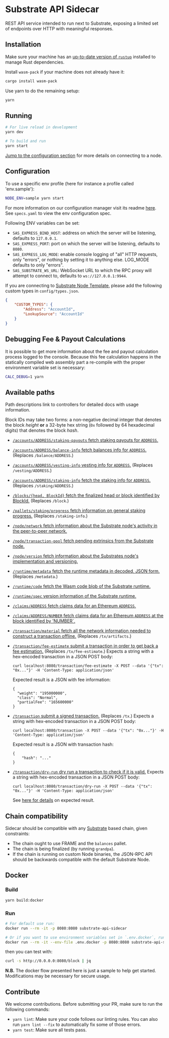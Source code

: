 # Substrate API Sidecar

REST API service intended to run next to Substrate, exposing a limited set of endpoints over HTTP
with meaningful responses.

## Installation

Make sure your machine has an
[up-to-date version of `rustup`](https://www.rust-lang.org/tools/install) installed to manage Rust
dependencies.

Install `wasm-pack` if your machine does not already have it:

```bash
cargo install wasm-pack
```

Use yarn to do the remaining setup:

```bash
yarn
```

## Running

```bash
# For live reload in development
yarn dev

# To build and run
yarn start
```

[Jump to the configuration section](#configuration) for more details on connecting to a node.

## Configuration

To use a specific env profile (here for instance a profile called 'env.sample'):

```bash
NODE_ENV=sample yarn start
```

For more information on our configuration manager visit its readme [here](https://gitlab.com/chevdor/confmgr/-/raw/master/README.adoc). See `specs.yaml` to view the env configuration spec.

Following ENV variables can be set:

-   `SAS_EXPRESS_BIND_HOST`: address on which the server will be listening, defaults to `127.0.0.1`.
-   `SAS_EXPRESS_PORT`: port on which the server will be listening, defaults to `8080`.
-   `SAS_EXPRESS_LOG_MODE`: enable console logging of "all" HTTP requests, only "errors", or nothing by
    setting it to anything else. LOG_MODE defaults to only "errors".
-   `SAS_SUBSTRATE_WS_URL`: WebSocket URL to which the RPC proxy will attempt to connect to, defaults to
    `ws://127.0.0.1:9944`.

If you are connecting to [Substrate Node Template](https://github.com/substrate-developer-hub/substrate-node-template), please add the following custom types in `config/types.json`.

```json
{
	"CUSTOM_TYPES": {
		"Address": "AccountId",
		"LookupSource": "AccountId"
	}
}
```

## Debugging Fee & Payout Calculations

It is possible to get more information about the fee and payout calculation process logged to
the console. Because this fee calculation happens in the statically compiled web assembly part
a re-compile with the proper environment variable set is necessary:

```bash
CALC_DEBUG=1 yarn
```

## Available paths

Path descriptions link to controllers for detailed docs with usage information.

Block IDs may take two forms: a non-negative decimal integer that denotes the block _height_ **or**
a 32-byte hex string (`0x` followed by 64 hexadecimal digits) that denotes the block _hash_.

-   [`/accounts/ADDRESS/staking-payouts` fetch staking payouts for `ADDRESS`.](/src/controllers/accounts/AccountsStakingPayoutsController.ts)

-   [`/accounts/ADDRESS/balance-info` fetch balances info for `ADDRESS`.](src/controllers/accounts/AccountsBalanceInfoController.ts) (Replaces `/balance/ADDRESS`.)

-   [`/accounts/ADDRESS/vesting-info` vesting info for `ADDRESS`.](src/controllers/accounts/AccountsVestingInfoController.ts) (Replaces `/vesting/ADDRESS`.)

-   [`/accounts/ADDRESS/staking-info` fetch the staking info for `ADDRESS`.](src/controllers/accounts/AccountsStakingInfoController.ts) (Replaces `/staking/ADDRESS`.)

-   [`/blocks/{head, BlockId}` fetch the finalized head or block identified by BlockId.](/src/controllers/blocks/BlocksController.ts) (Replaces `/block`.)

-   [`/pallets/staking/progress` fetch information on general staking progress.](src/controllers/pallets/PalletsStakingProgressController.ts) (Replaces `/staking-info`.)

-   [`/node/network` fetch information about the Substrate node's activity in the peer-to-peer network.](src/controllers/node/NodeNetworkController.ts)

-   [`/node/transaction-pool` fetch pending extrinsics from the Substrate node.](src/controllers/node/NodeTransactionPoolController.ts)

-   [`/node/version` fetch information about the Substrates node's implementation and versioning.](src/controllers/node/NodeVersionController.ts)

-   [`/runtime/metadata` fetch the runtime metadata in decoded, JSON form.](src/controllers/runtime/RuntimeMetadataController.ts) (Replaces `/metadata`.)

-   [`/runtime/code` fetch the Wasm code blob of the Substrate runtime.](src/controllers/runtime/RuntimeCodeController.ts)

-   [`/runtime/spec` version information of the Substrate runtime.](src/controllers/runtime/RuntimeSpecController.ts)

-   [`/claims/ADDRESS` fetch claims data for an Ethereum `ADDRESS`.](src/controllers/claims/ClaimsController.ts)

-   [`/claims/ADDRESS/NUMBER` fetch claims data for an Ethereum `ADDRESS` at the block identified by 'NUMBER`.](src/controllers/claims/ClaimsController.ts)

-   [`/transaction/material` fetch all the network information needed to construct a transaction offline.](src/controllers/transaction/TransactionMaterialController.ts) (Replaces `/tx/artifacts`.)

-   [`/transaction/fee-estimate` submit a transaction in order to get back a fee estimation.](src/controllers/transaction/TransactionFeeEstimateController.ts) (Replaces `/tx/fee-estimate`.) Expects a string
    with a hex-encoded transaction in a JSON POST body:

    ```
    curl localhost:8080/transaction/fee-estimate -X POST --data '{"tx": "0x..."}' -H 'Content-Type: application/json'
    ```

    Expected result is a JSON with fee information:

    ```
    {
      "weight": "195000000",
      "class": "Normal",
      "partialFee": "165600000"
    }
    ```

-   [`/transaction` submit a signed transaction.](src/controllers/transaction/TransactionSubmitController.ts) (Replaces `/tx`.) Expects a string with hex-encoded transaction in a JSON POST
    body:
    ```
    curl localhost:8080/transaction -X POST --data '{"tx": "0x..."}' -H 'Content-Type: application/json'
    ```
    Expected result is a JSON with transaction hash:
    ```
    {
        "hash": "..."
    }
    ```

- [`/transaction/dry-run` dry run a transaction to check if it is valid.](src/controllers/transaction/TransactionDryRunController.ts)
Expects a string with hex-encoded transaction in a JSON POST
    body:
    ```
    curl localhost:8080/transaction/dry-run -X POST --data '{"tx": "0x..."}' -H 'Content-Type: application/json'
    ```
    See [here for details](src/controllers/transaction/TransactionDryRunController.ts) on expected result.

## Chain compatibility

Sidecar should be compatible with any [Substrate](https://substrate.dev/) based chain, given
constraints:

-   The chain ought to use FRAME and the `balances` pallet.
-   The chain is being finalized (by running `grandpa`).
-   If the chain is running on custom Node binaries, the JSON-RPC API should be backwards compatible
    with the default Substrate Node.

## Docker

### Build

```bash
yarn build:docker
```

### Run

```bash
# For default use run:
docker run --rm -it -p 8080:8080 substrate-api-sidecar

# Or if you want to use environment variables set in `.env.docker`, run:
docker run --rm -it --env-file .env.docker -p 8080:8080 substrate-api-sidecar
```

then you can test with:

```bash
curl -s http://0.0.0.0:8080/block | jq
```

**N.B.** The docker flow presented here is just a sample to help get started. Modifications may be necessary for secure usage.

## Contribute

We welcome contributions. Before submitting your PR, make sure to run the following commands:

-   `yarn lint`: Make sure your code follows our linting rules. You can also run `yarn lint --fix` to
    automatically fix some of those errors.
-   `yarn test`: Make sure all tests pass.
